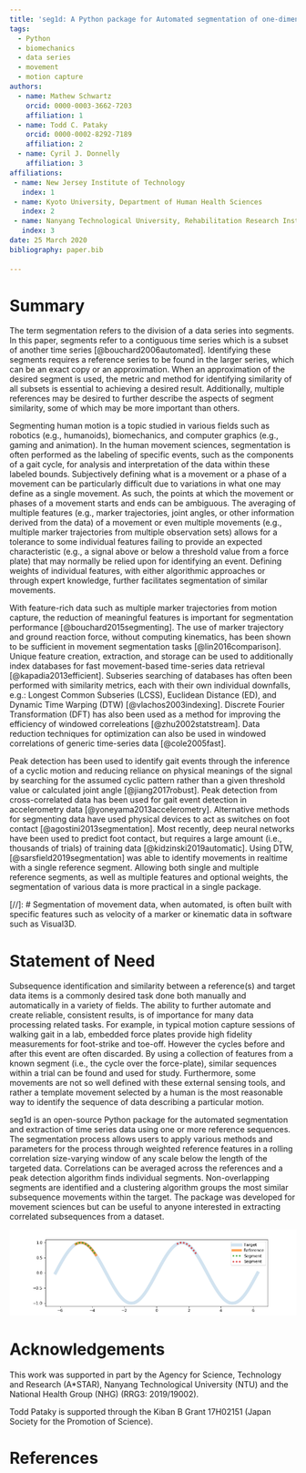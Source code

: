 ```yaml
---
title: 'seg1d: A Python package for Automated segmentation of one-dimensional (1D) data'
tags:
  - Python
  - biomechanics
  - data series
  - movement
  - motion capture
authors:
  - name: Mathew Schwartz
    orcid: 0000-0003-3662-7203
    affiliation: 1
  - name: Todd C. Pataky
    orcid: 0000-0002-8292-7189
    affiliation: 2
  - name: Cyril J. Donnelly
    affiliation: 3
affiliations:
 - name: New Jersey Institute of Technology
   index: 1
 - name: Kyoto University, Department of Human Health Sciences
   index: 2
 - name: Nanyang Technological University, Rehabilitation Research Institute of Singapore
   index: 3
date: 25 March 2020
bibliography: paper.bib

---
```


# Summary

The term segmentation refers to the division of a data series into segments. In this paper, segments refer to a contiguous time series which is a subset of another time series [@bouchard2006automated]. Identifying these segments requires a reference series to be found in the larger series, which can be an exact copy or an approximation. When an approximation of the desired segment is used, the metric and method for identifying similarity of all subsets is essential to achieving a desired result. Additionally, multiple references may be desired to further describe the aspects of segment similarity, some of which may be more important than others. 

Segmenting human motion is a topic studied in various fields such as robotics (e.g., humanoids), biomechanics, and computer graphics (e.g., gaming and animation). In the human movement sciences, segmentation is often performed as the labeling of specific events, such as the components of a gait cycle, for analysis and interpretation of the data within these labeled bounds. Subjectively defining what is a movement or a phase of a movement can be particularly difficult due to variations in what one may define as a single movement. As such, the points at which the movement or phases of a movement starts and ends can be ambiguous. The averaging of multiple features (e.g., marker trajectories, joint angles, or other information derived from the data) of a movement or even multiple movements (e.g., multiple marker trajectories from multiple observation sets) allows for a tolerance to some individual features failing to provide an expected characteristic (e.g., a signal above or below a threshold value from a force plate) that may normally be relied upon for identifying an event. Defining weights of individual features, with either algorithmic approaches or through expert knowledge, further facilitates segmentation of similar movements. 

With feature-rich data such as multiple marker trajectories from motion capture, the reduction of meaningful features is important for segmentation performance [@bouchard2015segmenting]. The use of marker trajectory and ground reaction force, without computing kinematics, has been shown to be sufficient in movement segmentation tasks [@lin2016comparison]. Unique feature creation, extraction, and storage can be used to additionally index databases for fast movement-based time-series data retrieval [@kapadia2013efficient]. Subseries searching of databases has often been performed with similarity metrics, each with their own individual downfalls, e.g.: Longest Common Subseries (LCSS), Euclidean Distance (ED), and Dynamic Time Warping (DTW) [@vlachos2003indexing]. Discrete Fourier Transformation (DFT) has also been used as a method for improving the efficiency of windowed correleations [@zhu2002statstream]. Data reduction techniques for optimization can also be used in windowed correlations of generic time-series data [@cole2005fast].

Peak detection has been used to identify gait events through the inference of a cyclic motion and reducing reliance on physical meanings of the signal by searching for the assumed cyclic pattern rather than a given threshold value or calculated joint angle [@jiang2017robust]. Peak detection from cross-correlated data has been used for gait event detection in accelerometry data [@yoneyama2013accelerometry]. Alternative methods for segmenting data have used physical devices to act as switches on foot contact [@agostini2013segmentation]. Most recently, deep neural networks have been used to predict foot contact, but requires a large amount (i.e., thousands of trials) of training data [@kidzinski2019automatic]. Using DTW, [@sarsfield2019segmentation] was able to identify movements in realtime with a single reference segment. Allowing both single and multiple reference segments, as well as multiple features and optional weights, the segmentation of various data is more practical in a single package.  

[//]: # Segmentation of movement data, when automated, is often built with specific features such as velocity of a marker or kinematic data in software such as Visual3D. 


# Statement of Need

Subsequence identification and similarity between a reference(s) and target data items is a commonly desired task done both manually and automatically in a variety of fields. The ability to further automate and create reliable, consistent results, is of importance for many data processing related tasks. For example, in typical motion capture sessions of walking gait in a lab, embedded force plates provide high fidelity measurements for foot-strike and toe-off. However the cycles before and after this event are often discarded. By using a collection of features from a known segment (i.e., the cycle over the force-plate), similar sequences within a trial can be found and used for study. Furthermore, some movements are not so well defined with these external sensing tools, and rather a template movement selected by a human is the most reasonable way to identify the sequence of data describing a particular motion. 

seg1d is an open-source Python package for the automated segmentation and extraction of time series data using one or more reference sequences. The segmentation process allows users to apply various methods and parameters for the process through weighted reference features in a rolling correlation size-varying window of any scale below the length of the targeted data. Correlations can be averaged across the references and a peak detection algorithm finds individual segments. Non-overlapping segments are identified and a clustering algorithm groups the most similar subsequence movements within the target. The package was developed for movement sciences but can be useful to anyone interested in extracting correlated subsequences from a dataset. 

![Sample segments in a timeseries from a reference \label{fig:example}](api_basic-1.png)


# Acknowledgements

This work was supported in part by the Agency for Science, Technology and Research (A\*STAR), Nanyang Technological University (NTU) and the National Health Group (NHG) (RRG3: 2019/19002).

Todd Pataky is supported through the Kiban B Grant 17H02151 (Japan Society for the Promotion of Science).

# References

